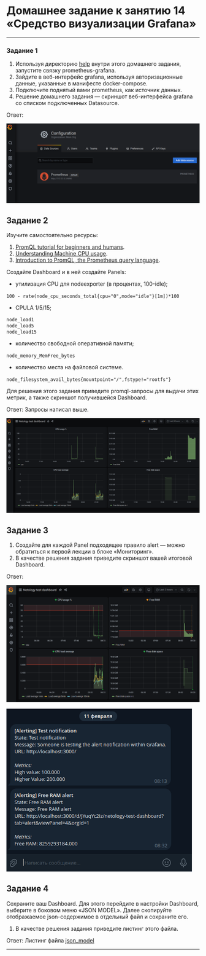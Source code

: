 # Домашнее задание к занятию 14 «Средство визуализации Grafana»

---
### Задание 1

1. Используя директорию [help](./help) внутри этого домашнего задания, запустите связку prometheus-grafana.
1. Зайдите в веб-интерфейс grafana, используя авторизационные данные, указанные в манифесте docker-compose.
1. Подключите поднятый вами prometheus, как источник данных.
1. Решение домашнего задания — скриншот веб-интерфейса grafana со списком подключенных Datasource.

Ответ:

![datasource](https://github.com/antonmayko/devops-netology/blob/mon-02/mon/mon-02/assets/datasource.png)
## Задание 2

Изучите самостоятельно ресурсы:

1. [PromQL tutorial for beginners and humans](https://valyala.medium.com/promql-tutorial-for-beginners-9ab455142085).
1. [Understanding Machine CPU usage](https://www.robustperception.io/understanding-machine-cpu-usage).
1. [Introduction to PromQL, the Prometheus query language](https://grafana.com/blog/2020/02/04/introduction-to-promql-the-prometheus-query-language/).

Создайте Dashboard и в ней создайте Panels:

- утилизация CPU для nodeexporter (в процентах, 100-idle);

`100 - rate(node_cpu_seconds_total{cpu="0",mode="idle"}[1m])*100`
- CPULA 1/5/15;

```
node_load1
node_load5
node_load15
```
- количество свободной оперативной памяти;

`node_memory_MemFree_bytes`
- количество места на файловой системе.

`node_filesystem_avail_bytes{mountpoint="/",fstype!="rootfs"}`

Для решения этого задания приведите promql-запросы для выдачи этих метрик, а также скриншот получившейся Dashboard.

Ответ: Запросы написал выше.

![dashboard](https://github.com/antonmayko/devops-netology/blob/mon-02/mon/mon-02/assets/dashboard.png)

## Задание 3

1. Создайте для каждой Panel подходящее правило alert — можно обратиться к первой лекции в блоке «Мониторинг».
1. В качестве решения задания приведите скриншот вашей итоговой Dashboard.

Ответ:

![alert1](https://github.com/antonmayko/devops-netology/blob/mon-02/mon/mon-02/assets/alert1.png)

![alert2](https://github.com/antonmayko/devops-netology/blob/mon-02/mon/mon-02/assets/alert2.png)

## Задание 4

Сохраните ваш Dashboard. Для этого перейдите в настройки Dashboard, выберите в боковом меню «JSON MODEL». Далее скопируйте отображаемое json-содержимое в отдельный файл и сохраните его.
1. В качестве решения задания приведите листинг этого файла.

Ответ: Листинг файла [json_model](https://github.com/antonmayko/devops-netology/blob/mon-02/mon/mon-02/assets/json_model)

---


